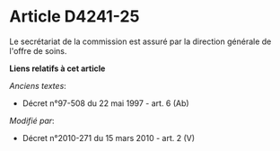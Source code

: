 # Article D4241-25

Le secrétariat de la commission est assuré par la           direction générale de l'offre de soins.

**Liens relatifs à cet article**

_Anciens textes_:

  - Décret n°97-508 du 22 mai 1997 - art. 6 (Ab)

_Modifié par_:

  - Décret n°2010-271 du 15 mars 2010 - art. 2 (V)
